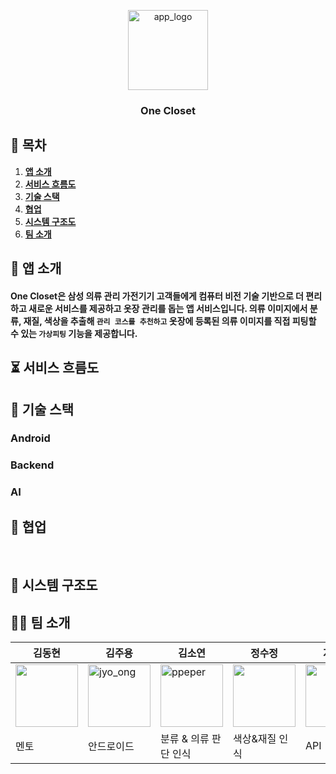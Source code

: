 <div align = "center">
<p align="center">
  <img src="https://github.com/SDC23Korea-DADADA/OneCloset-Introduction/assets/68934392/7691bbc3-d79b-4066-9e7c-c64b83cad33b" alt="app_logo" width="128">
</p>
<h3>One Closet</h3>
</div>

## 📌 목차
1. [**앱 소개**](#-앱-소개)
1. [**서비스 흐름도**](#-서비스-흐름도)
1. [**기술 스택**](#-기술-스택)
1. [**협업**](#-협업)
1. [**시스템 구조도**](#-시스템-구조도)
1. [**팀 소개**](#-팀-소개)

<div id="1"></div>

## 📱 앱 소개
#### One Closet은 삼성 의류 관리 가전기기 고객들에게 컴퓨터 비전 기술 기반으로 더 편리하고 새로운 서비스를 제공하고 옷장 관리를 돕는 앱 서비스입니다. 의류 이미지에서 분류, 재질, 색상을 추출해 __`관리 코스를 추천하고`__ 옷장에 등록된 의류 이미지를 직접 피팅할 수 있는 __`가상피팅`__ 기능을 제공합니다.


<div id="2"></div>

## ⏳ 서비스 흐름도



<div id="3"></div>

## 📍 기술 스택

### Android



### Backend



### AI

<div id="4"></div>


## 📃 협업

<br>



<div id="5"></div>

## 🔎 시스템 구조도


<div id="6"></div>

## 🙋🏻 팀 소개
| 김동현 | 김주용 | 김소연 | 정수정 | 지민성 | 송찬환 |
| ------ | ------ | ------ | ------ | ------ | ------ |
| <a href="https://github.com/hhkers"><img src="https://avatars.githubusercontent.com/u/74969432?v=4" alt="" width="100" height="100"></a> | <a href="https://github.com/Kim-JuYong"><img src="https://avatars.githubusercontent.com/u/68934392?v=4" alt="jyo_ong" width="100" height="100"></a> | <a href="https://github.com/soyeonnnb"><img src="https://avatars.githubusercontent.com/u/71217221?v=4" alt="ppeper" width="100" height="100"></a> | <a href="https://github.com/sujeong1201"><img src="https://avatars.githubusercontent.com/u/37768793?v=4" alt="" width="100" height="100"></a> | <a href="https://github.com/minsung37"><img src="https://avatars.githubusercontent.com/u/102503928?v=4" alt="" width="100" height="100"></a> | <a href="https://github.com/cksghks89"><img src="https://avatars.githubusercontent.com/u/23161060?v=4" alt="" width="100" height="100"></a> |
| 멘토 | 안드로이드 |분류 & 의류 판단 인식|색상&재질 인식|API|인프라&가상피팅|
<br>
